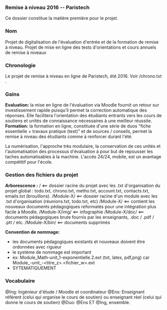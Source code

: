 ### Remise à niveau 2016 -- Paristech
Ce dossier constitue la matière première pour le projet.

### Nom
Projet de digitalisation de l'évaluation d'entrée et de la formation de remise à niveau.
Projet de mise en ligne des tests d'orientations et cours annuels de remise à niveaux

### Chronologie
Le projet de remise à niveau en ligne de Paristech, été 2016. Voir /chrono.txt . 

### Gains
**Evaluation:** la mise en ligne de l'évaluation via Moodle fournit un retour sur investissement rapide puisqu'il permet la correction automatique des réponses. Elle facilitera l'orientation des étudiants entrants vers les cours de soutiens et unités de connaissance nécessaires à une meilleur réussite.
**Formation:** la formation en ligne, constituée d'une série de duos "fiche essentielle + travaux pratique (test)" et de sources / conseils, permet la remise à niveau des étudiants comme à renforcer durant l'été.

La numérisation, l'approche très modulaire, la conservation de ces unités et l'automatisation des processus d'évaluation à pour but de repousser les taches automatisables à la machine. L'accés 24/24, mobile, est un avantage compétitif pour l'école.

### Gestion des fichiers du projet
**Arborescence :**
/		<== dossier racine du projet avec les .txt d'organisation du projet global : todo.txt, chrono.txt, metho.txt, account.txt, contacts.txt, emails.txt (brouillons).
/Module-X/	<== dossier racine d'un module avec les .txt d'organisation (réunions.txt, todo.txt, etc)
/Module-X/	<== contient les nouveaux documents pédagogiques reformatés pour une intégration plus facile à Moodle.
/Module-X/img/	<== infographie
/Module-X/doc/	<== documents pédagogiques brute fournis par les enseignants, .doc / .pdf / .ptt / etc.
/Module-X/bin/	<== documents supprimés

**Convention de nommage:**
* les documents pédagogiques existants et nouveaux doivent être ordonnées avec rigueur
* le système de nommage est important
* ex: Module_Math-unit_1-exponentielle.2.ext (txt, latex, pdf,png) car Module_<x>-unit_<y>-<titre_z>.<fichier_w>.ext
* SYTEMATIQUEMENT

### Vocabulaire
@Ing: Ingénieur d'étude / Moodle et coordinateur
@Ens: Enseignant référent (celui qui organise le cours de soutien) ou enseignant réel (celui qui donne le cours de soutien)
@Duo: @Ens ET @Ing, ensemble. 

